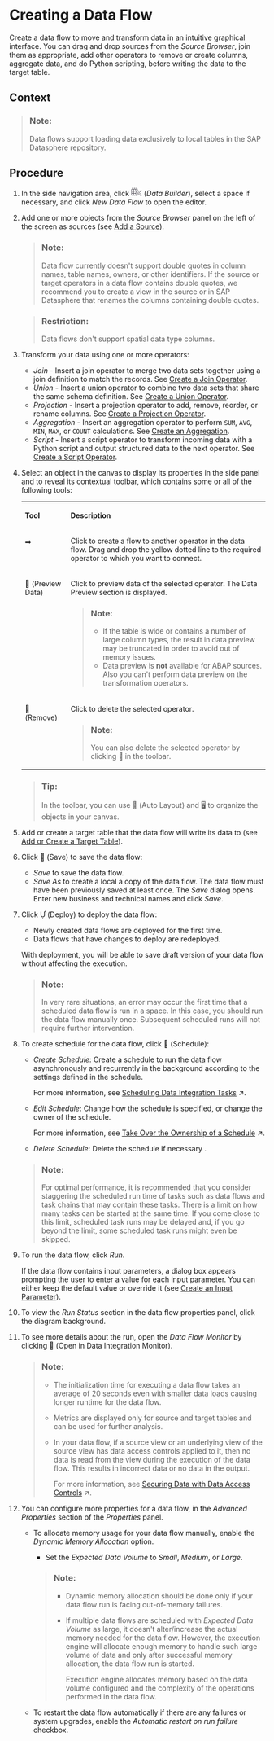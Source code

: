 <!-- loioe30fd1417e954577baae3246ea470c3f -->

<link rel="stylesheet" type="text/css" href="../css/sap-icons.css"/>

# Creating a Data Flow

Create a data flow to move and transform data in an intuitive graphical interface. You can drag and drop sources from the *Source Browser*, join them as appropriate, add other operators to remove or create columns, aggregate data, and do Python scripting, before writing the data to the target table.



<a name="loioe30fd1417e954577baae3246ea470c3f__context_rpc_sxj_pwb"/>

## Context

> ### Note:  
> Data flows support loading data exclusively to local tables in the SAP Datasphere repository.



<a name="loioe30fd1417e954577baae3246ea470c3f__steps_wbn_zjx_1mb"/>

## Procedure

1.  In the side navigation area, click ![](../Creating-Finding-Sharing-Objects/images/Data_Builder_f73dc45.png) \(*Data Builder*\), select a space if necessary, and click *New Data Flow* to open the editor.

2.  Add one or more objects from the *Source Browser* panel on the left of the screen as sources \(see [Add a Source](add-a-source-7b50e8e.md)\).

    > ### Note:  
    > Data flow currently doesn't support double quotes in column names, table names, owners, or other identifiers. If the source or target operators in a data flow contains double quotes, we recommend you to create a view in the source or in SAP Datasphere that renames the columns containing double quotes.

    > ### Restriction:  
    > Data flows don't support spatial data type columns.

3.  Transform your data using one or more operators:

    -   *Join* - Insert a join operator to merge two data sets together using a join definition to match the records. See [Create a Join Operator](create-a-join-operator-e57633d.md).
    -   *Union* - Insert a union operator to combine two data sets that share the same schema definition. See [Create a Union Operator](create-a-union-operator-e0a3804.md).
    -   *Projection* - Insert a projection operator to add, remove, reorder, or rename columns. See [Create a Projection Operator](create-a-projection-operator-912f740.md).
    -   *Aggregation* - Insert an aggregation operator to perform `SUM`, `AVG`, `MIN`, `MAX`, or `COUNT` calculations. See [Create an Aggregation](create-an-aggregation-328d28f.md).
    -   *Script* - Insert a script operator to transform incoming data with a Python script and output structured data to the next operator. See [Create a Script Operator](create-a-script-operator-f3e2570.md).

4.  Select an object in the canvas to display its properties in the side panel and to reveal its contextual toolbar, which contains some or all of the following tools:


    <table>
    <tr>
    <th valign="top">

    Tool


    
    </th>
    <th valign="top">

    Description


    
    </th>
    </tr>
    <tr>
    <td valign="top">
    
    :arrow_right:


    
    </td>
    <td valign="top">
    
    Click to create a flow to another operator in the data flow. Drag and drop the yellow dotted line to the required operator to which you want to connect.


    
    </td>
    </tr>
    <tr>
    <td valign="top">
    
    <span class="FPA-icons"></span> \(Preview Data\)


    
    </td>
    <td valign="top">
    
    Click to preview data of the selected operator. The Data Preview section is displayed.

    > ### Note:  
    > -   If the table is wide or contains a number of large column types, the result in data preview may be truncated in order to avoid out of memory issues.
    > -   Data preview is **not** available for ABAP sources. Also you can't perform data preview on the transformation operators.


    
    </td>
    </tr>
    <tr>
    <td valign="top">
    
    <span class="FPA-icons"></span> \(Remove\)


    
    </td>
    <td valign="top">
    
    Click to delete the selected operator.

    > ### Note:  
    > You can also delete the selected operator by clicking <span class="FPA-icons"></span> in the toolbar.


    
    </td>
    </tr>
    </table>
    
    > ### Tip:  
    > In the toolbar, you can use <span class="SAP-icons"></span> \(Auto Layout\) and :desktop_computer: to organize the objects in your canvas.

5.  Add or create a target table that the data flow will write its data to \(see [Add or Create a Target Table](add-or-create-a-target-table-0fa7805.md)\).

6.  Click <span class="FPA-icons"></span> \(Save\) to save the data flow:

    -   *Save* to save the data flow.
    -   *Save As* to create a local a copy of the data flow. The data flow must have been previously saved at least once. The *Save* dialog opens. Enter new business and technical names and click *Save*.

7.  Click <span class="SAP-icons"></span> \(Deploy\) to deploy the data flow:

    -   Newly created data flows are deployed for the first time.
    -   Data flows that have changes to deploy are redeployed.

    With deployment, you will be able to save draft version of your data flow without affecting the execution.

    > ### Note:  
    > In very rare situations, an error may occur the first time that a scheduled data flow is run in a space. In this case, you should run the data flow manually once. Subsequent scheduled runs will not require further intervention.

8.  To create schedule for the data flow, click <span class="FPA-icons"></span> \(Schedule\):

    -   *Create Schedule*: Create a schedule to run the data flow asynchronously and recurrently in the background according to the settings defined in the schedule.

        For more information, see [Scheduling Data Integration Tasks](https://help.sap.com/viewer/9f36ca35bc6145e4acdef6b4d852d560/DEV_CURRENT/en-US/7fa07621d9c0452a978cb2cc8e4cd2b1.html "Schedule data integration tasks to run periodically at a specified date or time.") :arrow_upper_right:.

    -   *Edit Schedule*: Change how the schedule is specified, or change the owner of the schedule.

        For more information, see [Take Over the Ownership of a Schedule](https://help.sap.com/viewer/9f36ca35bc6145e4acdef6b4d852d560/DEV_CURRENT/en-US/4b660c0395454bd0923f732eef4ee4b2.html "Per default, the user who creates a task schedule owns the schedule which means that the job scheduling component runs the task on the owner&apos;s behalf according to the defined schedule. You can assign the ownership of the schedule to yourself.") :arrow_upper_right:.

    -   *Delete Schedule*: Delete the schedule if necessary .

    > ### Note:  
    > For optimal performance, it is recommended that you consider staggering the scheduled run time of tasks such as data flows and task chains that may contain these tasks. There is a limit on how many tasks can be started at the same time. If you come close to this limit, scheduled task runs may be delayed and, if you go beyond the limit, some scheduled task runs might even be skipped.

9.  To run the data flow, click *Run*.

    If the data flow contains input parameters, a dialog box appears prompting the user to enter a value for each input parameter. You can either keep the default value or override it \(see [Create an Input Parameter](create-an-input-parameter-a6fb3e7.md)\).

10. To view the *Run Status* section in the data flow properties panel, click the diagram background.

11. To see more details about the run, open the *Data Flow Monitor* by clicking <span class="FPA-icons"></span> \(Open in Data Integration Monitor\).

    > ### Note:  
    > -   The initialization time for executing a data flow takes an average of 20 seconds even with smaller data loads causing longer runtime for the data flow.
    > -   Metrics are displayed only for source and target tables and can be used for further analysis.
    > -   In your data flow, if a source view or an underlying view of the source view has data access controls applied to it, then no data is read from the view during the execution of the data flow. This results in incorrect data or no data in the output.
    > 
    >     For more information, see [Securing Data with Data Access Controls](https://help.sap.com/viewer/9f36ca35bc6145e4acdef6b4d852d560/DEV_CURRENT/en-US/a032e51c730147c7a1fcac125b4cfe14.html "Data access controls allow you to apply row-level security to your objects. When a data access control is applied to a data layer view or a business layer object, any user viewing its data will see only the rows for which they are authorized, based on the specified criteria.") :arrow_upper_right:.

12. You can configure more properties for a data flow, in the *Advanced Properties* section of the *Properties* panel.

    -   To allocate memory usage for your data flow manually, enable the *Dynamic Memory Allocation* option.

        -   Set the *Expected Data Volume* to *Small*, *Medium*, or *Large*.

        > ### Note:  
        > -   Dynamic memory allocation should be done only if your data flow run is facing out-of-memory failures.
        > -   If multiple data flows are scheduled with *Expected Data Volume* as large, it doesn't alter/increase the actual memory needed for the data flow. However, the execution engine will allocate enough memory to handle such large volume of data and only after successful memory allocation, the data flow run is started.
        > 
        >     Execution engine allocates memory based on the data volume configured and the complexity of the operations performed in the data flow.

    -   To restart the data flow automatically if there are any failures or system upgrades, enable the *Automatic restart on run failure* checkbox.


